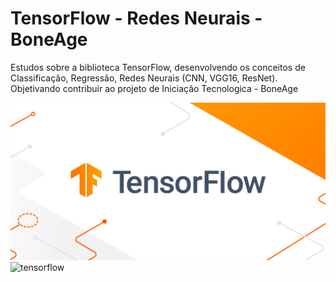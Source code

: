 # TensorFlow - Redes Neurais - BoneAge
Estudos sobre a biblioteca TensorFlow, desenvolvendo os conceitos de Classificação, Regressão, Redes Neurais (CNN, VGG16, ResNet). Objetivando contribuir ao projeto de Iniciação Tecnologica - BoneAge

<img src="/img/1692018415350.png">
<img src="https://www.vectorlogo.zone/logos/tensorflow/tensorflow-icon.svg" alt="tensorflow" width="40" height="40"/>


